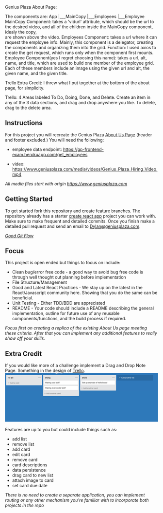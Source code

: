 Genius Plaza About Page:

The components are:
      App
      |___MainCopy
      |___Employees
          |___Employee
MainCopy Component:
  takes a 'vidurl' attribute, which should be the url to the desired video, 
  and all of the children inside the MainCopy component, idealy the copy,  
  are shown above the video. 
Employees Component:
  takes a url where it can request the employee info. Mainly, this component
  is a delegator, creating the components and organizing them into the grid.
  Function: 
    I used axios to create the get request, which runs only when the component
     first mounts. 
Employee Component(yes I regret choosing this name):
  takes a url, alt, name, and title, which are used to build one member of the
  employee grid. Each of these members include an image using the given 
  url and alt, the given name, and the given title.


Trello Extra Credit:
  I threw what I put together at the bottom of the about page, for simplicity.
  
  Trello:
    4 Areas labeled To Do, Doing, Done, and Delete.
    Create an item in any of the 3 data sections, and drag and drop anywhere you like.
    To delete, drag to the delete area.
    














































## Instructions

For this project you will recreate the Genius Plaza [About Us Page](https://www.geniusplaza.com/en/aboutus/) (header and footer excluded.)  You will need the following:

* employee data endpoint: https://gp-frontend-exam.herokuapp.com/get_employees

* video: https://www.geniusplaza.com/media/videos/Genius_Plaza_Hiring_Video.mp4

*All media files start with origin https://www.geniusplaza.com*

## Getting Started

To get started fork this repository and create feature branches.  The repository already has a starter [create react app](https://github.com/facebook/create-react-app) project you can work with.  Make sure to make frequent and detailed commits.  Once you finish make a detailed pull request and send an email to Dylan@geniusplaza.com.

*[Good Git Flow](https://www.atlassian.com/git/tutorials/comparing-workflows/gitflow-workflow)*

## Focus

This project is open ended but things to focus on include:

* Clean bug/error free code - a good way to avoid bug free code is through well thought out planning before implementation
* File Structure/Management
* Good and Latest React Practices - We stay up on the latest in the React/Javascript community here.  Showing that you do the same can be beneficial.
* Unit Testing - Either TDD/BDD are appreciated
* README - Your code should include a README describing the general implementation, outline for future use of any reusable components/functions, and the build process if required.

*Focus first on creating a replica of the existing About Us page meeting these criteria.  After that you can implement any additional features to really show off your skills.*


## Extra Credit

If you would like more of a challenge implement a Drag and Drop Note Page.  Something in the design of [Trello](https://trello.com/b/jNPTiiVB/untitled-board). ![Trello Boards](./trello-example.png)

Features are up to you but could include things such as:
* add list
* remove list
* add card
* edit card
* remove card
* card descriptions
* data persistence
* drag card to new list
* attach image to card
* set card due date

*There is no need to create a separate application, you can implement routing or any other mechanism you're familiar with to incorporate both projects in the repo*
